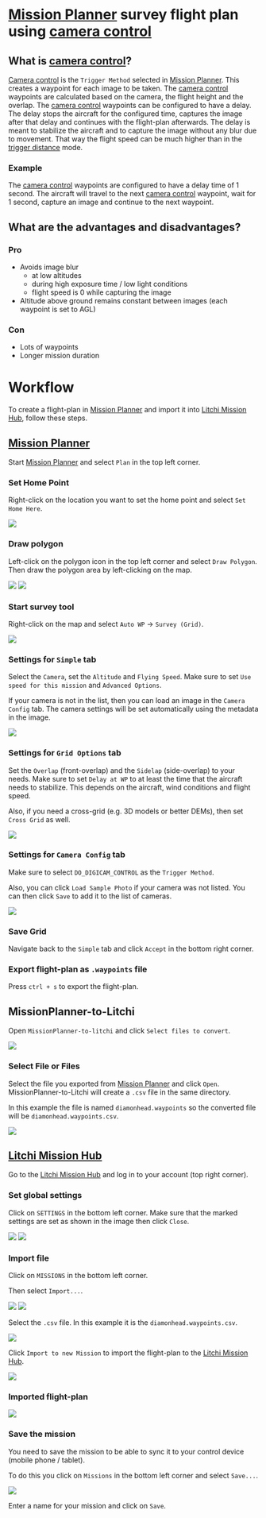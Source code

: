 # [Mission Planner](https://ardupilot.org/planner/) survey flight plan using [camera control](https://ardupilot.org/copter/docs/mission-command-list.html#do-digicam-control)

## What is [camera control](https://ardupilot.org/copter/docs/mission-command-list.html#do-digicam-control)?

[Camera control](https://ardupilot.org/copter/docs/mission-command-list.html#do-digicam-control) 
is the `Trigger Method` selected in [Mission Planner](https://ardupilot.org/planner/).
This creates a waypoint for each image to be taken.
The [camera control](https://ardupilot.org/copter/docs/mission-command-list.html#do-digicam-control) waypoints 
are calculated based on the camera, the flight height and the overlap.
The [camera control](https://ardupilot.org/copter/docs/mission-command-list.html#do-digicam-control) waypoints 
can be configured to have a delay. The delay stops the aircraft for the configured time, captures the image 
after that delay and continues with the flight-plan afterwards.
The delay is meant to stabilize the aircraft and to capture the image without any blur due to movement. That way
the flight speed can be much higher than in the 
[trigger distance](https://github.com/YarostheLaunchpadder/MissionPlanner-to-Litchi/blob/main/docs/MP_trigger_dist.md) 
mode.

### Example

The [camera control](https://ardupilot.org/copter/docs/mission-command-list.html#do-digicam-control) 
waypoints are configured to have a delay time of 1 second.
The aircraft will travel to the next 
[camera control](https://ardupilot.org/copter/docs/mission-command-list.html#do-digicam-control) 
waypoint, wait for 1 second, capture an image 
and continue to the next waypoint.

## What are the advantages and disadvantages?

### Pro

- Avoids image blur
  - at low altitudes
  - during high exposure time / low light conditions
  - flight speed is 0 while capturing the image
- Altitude above ground remains constant between images (each waypoint is set to AGL)

### Con

- Lots of waypoints
- Longer mission duration

# Workflow
To create a flight-plan in [Mission Planner](https://ardupilot.org/planner/) and import it 
into [Litchi Mission Hub](https://flylitchi.com/hub), follow these steps.

## [Mission Planner](https://ardupilot.org/planner/)

Start [Mission Planner](https://ardupilot.org/planner/) and select `Plan` in the top left corner.

### Set Home Point
Right-click on the location you want to set the home point and select `Set Home Here`.

<img src="https://github.com/YarostheLaunchpadder/MissionPlanner-to-Litchi/blob/main/docs/images/set_home.JPG?raw=true">

### Draw polygon

Left-click on the polygon icon in the top left corner and select `Draw Polygon`. Then draw the polygon area
by left-clicking on the map.

<img src="https://github.com/YarostheLaunchpadder/MissionPlanner-to-Litchi/blob/main/docs/images/draw_polygon.JPG?raw=true">

<img src="https://github.com/YarostheLaunchpadder/MissionPlanner-to-Litchi/blob/main/docs/images/polygon.JPG?raw=true">

### Start survey tool

Right-click on the map and select `Auto WP` -> `Survey (Grid)`.

<img src="https://github.com/YarostheLaunchpadder/MissionPlanner-to-Litchi/blob/main/docs/images/survey_grid.JPG?raw=true">

### Settings for `Simple` tab

Select the `Camera`, set the `Altitude` and `Flying Speed`. Make sure to set `Use speed for this mission` 
and `Advanced Options`.

If your camera is not in the list, then you can load an image in the `Camera Config` tab. 
The camera settings will be set automatically using the metadata in the image.

<img src="https://github.com/YarostheLaunchpadder/MissionPlanner-to-Litchi/blob/main/docs/images/cam_ctrl/survey_grid_simple.JPG?raw=true">

### Settings for `Grid Options` tab

Set the `Overlap` (front-overlap) and the `Sidelap` (side-overlap) to your needs. Make sure to set `Delay at WP` to at 
least the time that the aircraft needs to stabilize. This depends on the aircraft, wind conditions and flight speed.

Also, if you need a cross-grid (e.g. 3D models or better DEMs), then set `Cross Grid` as well.

<img src="https://github.com/YarostheLaunchpadder/MissionPlanner-to-Litchi/blob/main/docs/images/cam_ctrl/survey_grid_grid_options.JPG?raw=true">

### Settings for `Camera Config` tab

Make sure to select `DO_DIGICAM_CONTROL` as the `Trigger Method`.

Also, you can click `Load Sample Photo` if your camera was not listed. You can then click `Save` to add it to 
the list of cameras.

<img src="https://github.com/YarostheLaunchpadder/MissionPlanner-to-Litchi/blob/main/docs/images/cam_ctrl/survey_grid_camera_config.JPG?raw=true">

### Save Grid

Navigate back to the `Simple` tab and click `Accept` in the bottom right corner.

### Export flight-plan as `.waypoints` file

Press `ctrl + s` to export the flight-plan.

## MissionPlanner-to-Litchi

Open `MissionPlanner-to-litchi` and click `Select files to convert`.

<img src="https://github.com/YarostheLaunchpadder/MissionPlanner-to-Litchi/blob/main/docs/images/mp2litchi_gui.JPG?raw=true">

### Select File or Files

Select the file you exported from [Mission Planner](https://ardupilot.org/planner/) and click `Open`.
MissionPlanner-to-Litchi will create a `.csv` file in the same directory.

In this example the file is named `diamonhead.waypoints` so the converted file will be `diamonhead.waypoints.csv`.

<img src="https://github.com/YarostheLaunchpadder/MissionPlanner-to-Litchi/blob/main/docs/images/mp2litchi_file_select.JPG?raw=true">

## [Litchi Mission Hub](https://flylitchi.com/hub)

Go to the [Litchi Mission Hub](https://flylitchi.com/hub) and log in to your account (top right corner).

### Set global settings

Click on `SETTINGS` in the bottom left corner. Make sure that the marked settings are set as shown in the image 
then click `Close`.

<img src="https://github.com/YarostheLaunchpadder/MissionPlanner-to-Litchi/blob/main/docs/images/litchi_settings_menu.JPG?raw=true">

<img src="https://github.com/YarostheLaunchpadder/MissionPlanner-to-Litchi/blob/main/docs/images/litchi_settings.JPG?raw=true">

### Import file

Click on `MISSIONS` in the bottom left corner.

Then select `Import...`. 

<img src="https://github.com/YarostheLaunchpadder/MissionPlanner-to-Litchi/blob/main/docs/images/litchi_mission_menu.JPG?raw=true">

<img src="https://github.com/YarostheLaunchpadder/MissionPlanner-to-Litchi/blob/main/docs/images/litchi_import.JPG?raw=true">

Select the `.csv` file. In this example it is the `diamonhead.waypoints.csv`.

<img src="https://github.com/YarostheLaunchpadder/MissionPlanner-to-Litchi/blob/main/docs/images/litchi_import_csv.JPG?raw=true">

Click `Import to new Mission` to import the flight-plan to the [Litchi Mission Hub](https://flylitchi.com/hub).

<img src="https://github.com/YarostheLaunchpadder/MissionPlanner-to-Litchi/blob/main/docs/images/litchi_import_confirm.JPG?raw=true">

### Imported flight-plan

<img src="https://github.com/YarostheLaunchpadder/MissionPlanner-to-Litchi/blob/main/docs/images/cam_ctrl/litchi_import_success.JPG?raw=true">

### Save the mission

You need to save the mission to be able to sync it to your control device (mobile phone / tablet).

To do this you click on `Missions` in the bottom left corner and select `Save...`.

<img src="https://github.com/YarostheLaunchpadder/MissionPlanner-to-Litchi/blob/main/docs/images/litchi_save_mission.JPG?raw=true">

Enter a name for your mission and click on `Save`.
